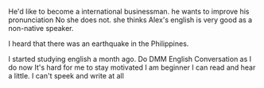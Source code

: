 He'd like to become a international businessman.
he wants to improve his pronunciation
No she does not. she thinks Alex's english is very good as a non-native speaker.


I heard that there was an earthquake in the Philippines.

I started studying english a month ago.
Do DMM English Conversation as I do now
It's hard for me to stay motivated
I am beginner
I can read and hear a little.
I can't speek and write at all